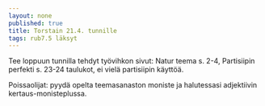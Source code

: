 ```yaml
---
layout: none
published: true
title: Torstain 21.4. tunnille
tags: rub7.5 läksyt
---
```

Tee loppuun tunnilla tehdyt työvihkon sivut: Natur teema s. 2-4, Partisiipin perfekti s. 23-24 taulukot, ei vielä partisiipin käyttöä.

Poissaolijat: pyydä opelta teemasanaston moniste ja halutessasi adjektiivin kertaus-monisteplussa.
